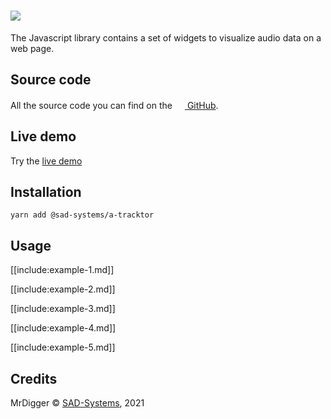 # ![](media://images/a-tractor.jpg)

The Javascript library contains a set of widgets to visualize audio data on a web page.

## Source code

All the source code you can find on the
[<img src="media://images/github.svg" width="16"/> GitHub](https://github.com/sad-systems/a-tracktor).

## Live demo

Try the [live demo](http://examples.sad-systems.ru/a-tracktor)

## Installation
```
yarn add @sad-systems/a-tracktor
```

## Usage

[[include:example-1.md]]

[[include:example-2.md]]

[[include:example-3.md]]

[[include:example-4.md]]

[[include:example-5.md]]

## Credits

  MrDigger © [SAD-Systems](http://sad-systems.ru), 2021